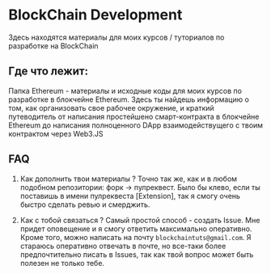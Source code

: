 # BlockChain Development

Здесь находятся материалы для моих курсов / туториалов по разработке на BlockChain

## Где что лежит:

Папка Ethereum - материалы и исходные коды для моих курсов по разработке в блокчейне Ethereum.
Здесь ты найдешь информацию о том, как организовать свое рабочее окружение, и краткий путеводитель от написания простейшено смарт-контракта в блокчейне Ethereum до написания полноценного DApp взаимодействущего с твоим контрактом через Web3.JS


## FAQ
1. Как дополнить твои материалы ?
Точно так же, как и в любом подобном репозитории: форк -> пулреквест. Было бы клево, если ты поставишь в имени пулреквеста [Extension], так я смогу очень быстро сделать ревью и смерджить.

2. Как с тобой связаться ?
Самый простой способ - создать Issue. Мне придет оповещение и я смогу ответить максимально оперативно.
Кроме того, можно написать на почту `blockchaintuts@gmail.com`.
Я стараюсь оперативно отвечать в почте, но все-таки более предпочтительно писать в Issues, так как твой вопрос может быть полезен не только тебе.
